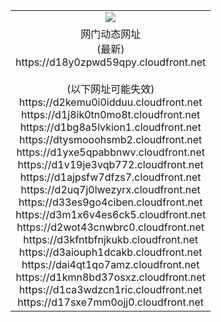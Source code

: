 ﻿<table>
  <tr></tr>
  <tr><td colspan=2 align=center><img src="https://d18y0zpwd59qpy.cloudfront.net/Up/oGate.jpg" /></td></tr>
  <tr><td colspan=2 align=center>网门动态网址<br/>(最新)
<br>https://d18y0zpwd59qpy.cloudfront.net
<br/><br/>(以下网址可能失效)
<br>https://d2kemu0i0idduu.cloudfront.net
<br>https://d1j8ik0tn0mo8t.cloudfront.net
<br>https://d1bg8a5lvkion1.cloudfront.net
<br>https://dtysmooohsmb2.cloudfront.net
<br>https://d1yxe5qpabbnwv.cloudfront.net
<br>https://d1v19je3vqb772.cloudfront.net
<br>https://d1ajpsfw7dfzs7.cloudfront.net
<br>https://d2uq7j0lwezyrx.cloudfront.net
<br>https://d33es9go4ciben.cloudfront.net
<br>https://d3m1x6v4es6ck5.cloudfront.net
<br>https://d2wot43cnwbrc0.cloudfront.net
<br>https://d3kfntbfnjkukb.cloudfront.net
<br>https://d3aiouph1dcakb.cloudfront.net
<br>https://dai4qt1qo7amz.cloudfront.net
<br>https://d1kmn8bd37osxz.cloudfront.net
<br>https://d1ca3wdzcn1ric.cloudfront.net
<br>https://d17sxe7mm0ojj0.cloudfront.net
    </td>
  </tr>
</table>
